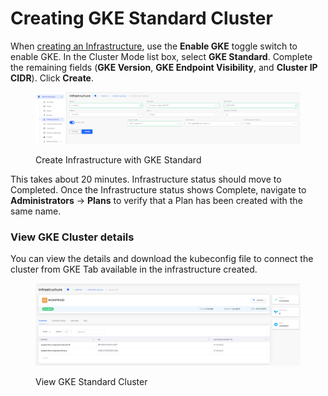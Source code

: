 # Creating GKE Standard Cluster

When [creating an Infrastructure](./), use the **Enable GKE** toggle switch to enable GKE. In the Cluster Mode list box, select **GKE Standard**. Complete the remaining fields (**GKE Version**, **GKE Endpoint Visibility**, and **Cluster IP CIDR**). Click **Create**.

<figure><img src="../../../.gitbook/assets/image (310).png" alt=""><figcaption><p>Create Infrastructure with GKE Standard</p></figcaption></figure>

This takes about 20 minutes.  Infrastructure status should move to Completed. Once the Infrastructure status shows Complete, navigate to **Administrators** -> **Plans** to verify that a Plan has been created with the same name.

### View GKE Cluster details

You can view the details and download the kubeconfig file to connect the cluster from GKE Tab available in the infrastructure created.

<figure><img src="../../../.gitbook/assets/image (311).png" alt=""><figcaption><p>View GKE Standard Cluster</p></figcaption></figure>

